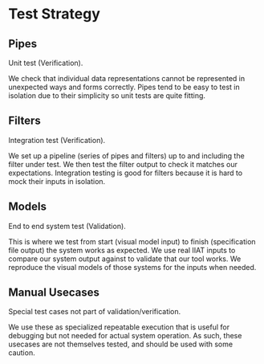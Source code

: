 # Test Strategy
## Pipes
Unit test (Verification).

We check that individual data representations cannot be represented in unexpected ways and forms correctly.
Pipes tend to be easy to test in isolation due to their simplicity so unit tests are quite fitting.

## Filters
Integration test (Verification).

We set up a pipeline (series of pipes and filters) up to and including the filter under test.
We then test the filter output to check it matches our expectations.
Integration testing is good for filters because it is hard to mock their inputs in isolation.

## Models
End to end system test (Validation). 

This is where we test from start (visual model input) to finish (specification file output) the system works as expected.
We use real IIAT inputs to compare our system output against to validate that our tool works.
We reproduce the visual models of those systems for the inputs when needed.

## Manual Usecases
Special test cases not part of validation/verification.

We use these as specialized repeatable execution that is useful for debugging but not needed for actual system operation.
As such, these usecases are not themselves tested, and should be used with some caution.